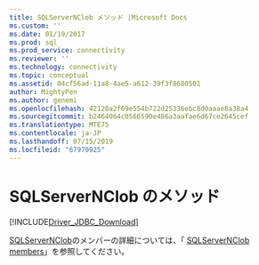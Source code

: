 ```yaml
---
title: SQLServerNClob メソッド |Microsoft Docs
ms.custom: ''
ms.date: 01/19/2017
ms.prod: sql
ms.prod_service: connectivity
ms.reviewer: ''
ms.technology: connectivity
ms.topic: conceptual
ms.assetid: 04cf56ad-11a8-4ae5-a612-39f3f8680501
author: MightyPen
ms.author: genemi
ms.openlocfilehash: 42120a2f69e554b722d25336ebc8d0aaae8a38a4
ms.sourcegitcommit: b2464064c0566590e486a3aafae6d67ce2645cef
ms.translationtype: MTE75
ms.contentlocale: ja-JP
ms.lasthandoff: 07/15/2019
ms.locfileid: "67970925"
---
```

# <a name="sqlservernclob-methods"></a>SQLServerNClob のメソッド
[!INCLUDE[Driver_JDBC_Download](../../../includes/driver_jdbc_download.md)]

  [SQLServerNClob](../../../connect/jdbc/reference/sqlservernclob-class.md)のメンバーの詳細については、「 [SQLServerNClob members](../../../connect/jdbc/reference/sqlservernclob-members.md)」を参照してください。  
  
  
